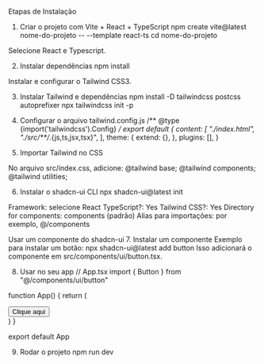 Etapas de Instalação

1. Criar o projeto com Vite + React + TypeScript
npm create vite@latest nome-do-projeto -- --template react-ts
cd nome-do-projeto

Selecione React e Typescript.


2. Instalar dependências
npm install


Instalar e configurar o Tailwind CSS3. 

3. Instalar Tailwind e dependências
npm install -D tailwindcss postcss autoprefixer
npx tailwindcss init -p


4. Configurar o arquivo tailwind.config.js
/** @type {import('tailwindcss').Config} */
export default {
  content: [
    "./index.html",
    "./src/**/*.{js,ts,jsx,tsx}",
  ],
  theme: {
    extend: {},
  },
  plugins: [],
}


5. Importar Tailwind no CSS

No arquivo src/index.css, adicione:
@tailwind base;
@tailwind components;
@tailwind utilities;


6. Instalar o shadcn-ui CLI
npx shadcn-ui@latest init

Framework: selecione React
TypeScript?: Yes
Tailwind CSS?: Yes
Directory for components: components (padrão)
Alias para importações: por exemplo, @/components


Usar um componente do shadcn-ui
7. Instalar um componente
Exemplo para instalar um botão:
npx shadcn-ui@latest add button
Isso adicionará o componente em src/components/ui/button.tsx.


8. Usar no seu app
// App.tsx
import { Button } from "@/components/ui/button"

function App() {
  return (
    <div className="p-6">
      <Button variant="default">Clique aqui</Button>
    </div>
  )
}

export default App


9. Rodar o projeto
    npm run dev



 

